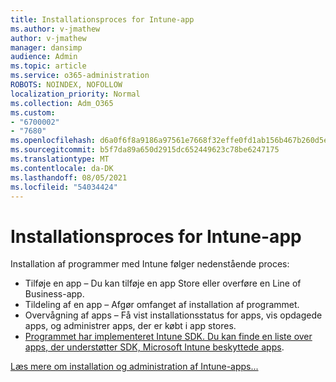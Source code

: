```yaml
---
title: Installationsproces for Intune-app
ms.author: v-jmathew
author: v-jmathew
manager: dansimp
audience: Admin
ms.topic: article
ms.service: o365-administration
ROBOTS: NOINDEX, NOFOLLOW
localization_priority: Normal
ms.collection: Adm_O365
ms.custom:
- "6700002"
- "7680"
ms.openlocfilehash: d6a0f6f8a9186a97561e7668f32effe0fd1ab156b467b260d5ebef5dbd6b9ff8
ms.sourcegitcommit: b5f7da89a650d2915dc652449623c78be6247175
ms.translationtype: MT
ms.contentlocale: da-DK
ms.lasthandoff: 08/05/2021
ms.locfileid: "54034424"
---
```

# <a name="intune-app-deployment-process"></a>Installationsproces for Intune-app

Installation af programmer med Intune følger nedenstående proces:

- Tilføje en app – Du kan tilføje en app Store eller overføre en Line of Business-app.
- Tildeling af en app – Afgør omfanget af installation af programmet.
- Overvågning af apps – Få vist installationsstatus for apps, vis opdagede apps, og administrer apps, der er købt i app stores.
- [Programmet har implementeret Intune SDK. Du kan finde en liste over apps, der understøtter SDK, Microsoft Intune beskyttede apps](https://docs.microsoft.com/mem/intune/apps/apps-supported-intune-apps).

[Læs mere om installation og administration af Intune-apps...](https://docs.microsoft.com/mem/intune/apps/app-management)
